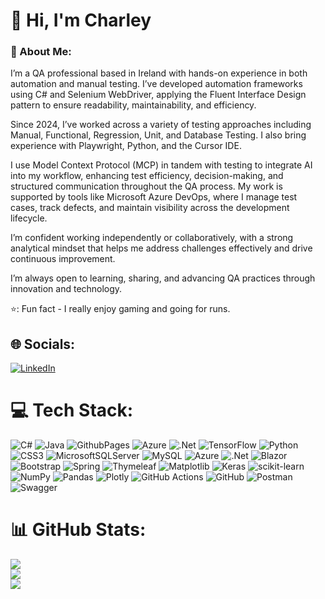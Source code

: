 # :wave: Hi, I'm Charley

### 💫 About Me:
I’m a QA professional based in Ireland with hands-on experience in both automation and manual testing. I’ve developed automation frameworks using C# and Selenium WebDriver, applying the Fluent Interface Design pattern to ensure readability, maintainability, and efficiency.

Since 2024, I’ve worked across a variety of testing approaches including Manual, Functional, Regression, Unit, and Database Testing. I also bring experience with Playwright, Python, and the Cursor IDE.

I use Model Context Protocol (MCP) in tandem with testing to integrate AI into my workflow, enhancing test efficiency, decision-making, and structured communication throughout the QA process. My work is supported by tools like Microsoft Azure DevOps, where I manage test cases, track defects, and maintain visibility across the development lifecycle.

I’m confident working independently or collaboratively, with a strong analytical mindset that helps me address challenges effectively and drive continuous improvement.

I’m always open to learning, sharing, and advancing QA practices through innovation and technology.

⭐: Fun fact - I really enjoy gaming and going for runs.


## 🌐 Socials:
[![LinkedIn](https://img.shields.io/badge/LinkedIn-%230077B5.svg?logo=linkedin&logoColor=white)](https://linkedin.com/in/https://www.linkedin.com/in/charley-rutledge/) 

# 💻 Tech Stack:
![C#](https://img.shields.io/badge/c%23-%23239120.svg?style=for-the-badge&logo=csharp&logoColor=white) ![Java](https://img.shields.io/badge/java-%23ED8B00.svg?style=for-the-badge&logo=openjdk&logoColor=white) ![GithubPages](https://img.shields.io/badge/github%20pages-121013?style=for-the-badge&logo=github&logoColor=white) ![Azure](https://img.shields.io/badge/azure-%230072C6.svg?style=for-the-badge&logo=microsoftazure&logoColor=white) ![.Net](https://img.shields.io/badge/.NET-5C2D91?style=for-the-badge&logo=.net&logoColor=white) ![TensorFlow](https://img.shields.io/badge/TensorFlow-%23FF6F00.svg?style=for-the-badge&logo=TensorFlow&logoColor=white) ![Python](https://img.shields.io/badge/python-3670A0?style=for-the-badge&logo=python&logoColor=ffdd54) ![CSS3](https://img.shields.io/badge/css3-%231572B6.svg?style=for-the-badge&logo=css3&logoColor=white) ![MicrosoftSQLServer](https://img.shields.io/badge/Microsoft%20SQL%20Server-CC2927?style=for-the-badge&logo=microsoft%20sql%20server&logoColor=white) ![MySQL](https://img.shields.io/badge/mysql-4479A1.svg?style=for-the-badge&logo=mysql&logoColor=white) ![Azure](https://img.shields.io/badge/azure-%230072C6.svg?style=for-the-badge&logo=microsoftazure&logoColor=white) ![.Net](https://img.shields.io/badge/.NET-5C2D91?style=for-the-badge&logo=.net&logoColor=white) ![Blazor](https://img.shields.io/badge/blazor-%235C2D91.svg?style=for-the-badge&logo=blazor&logoColor=white) ![Bootstrap](https://img.shields.io/badge/bootstrap-%238511FA.svg?style=for-the-badge&logo=bootstrap&logoColor=white) ![Spring](https://img.shields.io/badge/spring-%236DB33F.svg?style=for-the-badge&logo=spring&logoColor=white) ![Thymeleaf](https://img.shields.io/badge/Thymeleaf-%23005C0F.svg?style=for-the-badge&logo=Thymeleaf&logoColor=white) ![Matplotlib](https://img.shields.io/badge/Matplotlib-%23ffffff.svg?style=for-the-badge&logo=Matplotlib&logoColor=black) ![Keras](https://img.shields.io/badge/Keras-%23D00000.svg?style=for-the-badge&logo=Keras&logoColor=white) ![scikit-learn](https://img.shields.io/badge/scikit--learn-%23F7931E.svg?style=for-the-badge&logo=scikit-learn&logoColor=white) ![NumPy](https://img.shields.io/badge/numpy-%23013243.svg?style=for-the-badge&logo=numpy&logoColor=white) ![Pandas](https://img.shields.io/badge/pandas-%23150458.svg?style=for-the-badge&logo=pandas&logoColor=white) ![Plotly](https://img.shields.io/badge/Plotly-%233F4F75.svg?style=for-the-badge&logo=plotly&logoColor=white) ![GitHub Actions](https://img.shields.io/badge/github%20actions-%232671E5.svg?style=for-the-badge&logo=githubactions&logoColor=white) ![GitHub](https://img.shields.io/badge/github-%23121011.svg?style=for-the-badge&logo=github&logoColor=white) ![Postman](https://img.shields.io/badge/Postman-FF6C37?style=for-the-badge&logo=postman&logoColor=white) ![Swagger](https://img.shields.io/badge/-Swagger-%23Clojure?style=for-the-badge&logo=swagger&logoColor=white)
# 📊 GitHub Stats:
![](https://github-readme-stats.vercel.app/api?username=CharleyRutledge&theme=shadow_blue&hide_border=true&include_all_commits=false&count_private=false)<br/>
![](https://github-readme-streak-stats.herokuapp.com/?user=CharleyRutledge&theme=shadow_blue&hide_border=true)<br/>
![](https://github-readme-stats.vercel.app/api/top-langs/?username=CharleyRutledge&theme=shadow_blue&hide_border=true&include_all_commits=false&count_private=false&layout=compact)

<!-- Proudly created with GPRM ( https://gprm.itsvg.in ) -->
